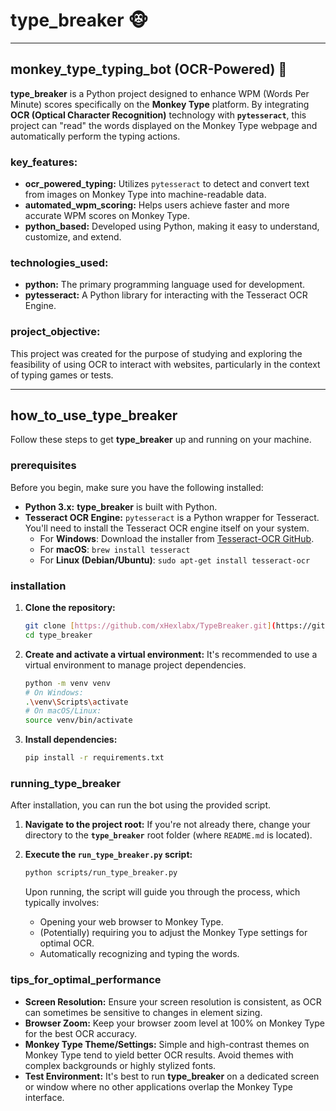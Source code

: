 # type_breaker 🐵

---

## monkey_type_typing_bot (OCR-Powered) 🤖

**type_breaker** is a Python project designed to enhance WPM (Words Per Minute) scores specifically on the **Monkey Type** platform. By integrating **OCR (Optical Character Recognition)** technology with **`pytesseract`**, this project can "read" the words displayed on the Monkey Type webpage and automatically perform the typing actions.

### key_features:

* **ocr_powered_typing:** Utilizes `pytesseract` to detect and convert text from images on Monkey Type into machine-readable data.
* **automated_wpm_scoring:** Helps users achieve faster and more accurate WPM scores on Monkey Type.
* **python_based:** Developed using Python, making it easy to understand, customize, and extend.

### technologies_used:

* **python:** The primary programming language used for development.
* **pytesseract:** A Python library for interacting with the Tesseract OCR Engine.

### project_objective:

This project was created for the purpose of studying and exploring the feasibility of using OCR to interact with websites, particularly in the context of typing games or tests.

---

## how_to_use_type_breaker

Follow these steps to get **type_breaker** up and running on your machine.

### prerequisites

Before you begin, make sure you have the following installed:

* **Python 3.x:** **type_breaker** is built with Python.
* **Tesseract OCR Engine:** `pytesseract` is a Python wrapper for Tesseract. You'll need to install the Tesseract OCR engine itself on your system.
    * For **Windows**: Download the installer from [Tesseract-OCR GitHub](https://github.com/UB-Mannheim/tesseract/wiki).
    * For **macOS**: `brew install tesseract`
    * For **Linux (Debian/Ubuntu)**: `sudo apt-get install tesseract-ocr`

### installation

1.  **Clone the repository:**

    ```bash
    git clone [https://github.com/xHexlabx/TypeBreaker.git](https://github.com/xHexlabx/TypeBreaker.git)](https://github.com/xHexlabx/type_breaker.git)
    cd type_breaker
    ```

2.  **Create and activate a virtual environment:**
    It's recommended to use a virtual environment to manage project dependencies.

    ```bash
    python -m venv venv
    # On Windows:
    .\venv\Scripts\activate
    # On macOS/Linux:
    source venv/bin/activate
    ```

3.  **Install dependencies:**

    ```bash
    pip install -r requirements.txt
    ```

### running_type_breaker

After installation, you can run the bot using the provided script.

1.  **Navigate to the project root:**
    If you're not already there, change your directory to the **`type_breaker`** root folder (where `README.md` is located).

2.  **Execute the `run_type_breaker.py` script:**

    ```bash
    python scripts/run_type_breaker.py
    ```

    Upon running, the script will guide you through the process, which typically involves:

    * Opening your web browser to Monkey Type.
    * (Potentially) requiring you to adjust the Monkey Type settings for optimal OCR.
    * Automatically recognizing and typing the words.

### tips_for_optimal_performance

* **Screen Resolution:** Ensure your screen resolution is consistent, as OCR can sometimes be sensitive to changes in element sizing.
* **Browser Zoom:** Keep your browser zoom level at 100% on Monkey Type for the best OCR accuracy.
* **Monkey Type Theme/Settings:** Simple and high-contrast themes on Monkey Type tend to yield better OCR results. Avoid themes with complex backgrounds or highly stylized fonts.
* **Test Environment:** It's best to run **type_breaker** on a dedicated screen or window where no other applications overlap the Monkey Type interface.

